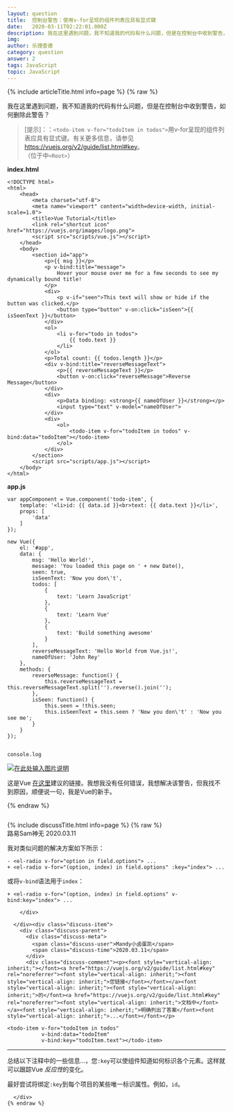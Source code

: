 ```yaml
---
layout: question
title:  控制台警告：使用v-for呈现的组件列表应具有显式键
date:   2020-03-11T02:22:01.000Z
description: 我在这里遇到问题，我不知道我的代码有什么问题，但是在控制台中收到警告，如何删除此警告？  \[提示\]：：<todo-item v-for="todoI...
img: 
author: 乐理查德
category: question
answer: 2
tags: JavaScript
topic: JavaScript
---
```

<div class="article-root">
  <div class="article">
    {% include articleTitle.html info=page %}
    {% raw %}
    <div class="article-content"><p><font style="vertical-align: inherit;"><font style="vertical-align: inherit;">我在这里遇到问题，我不知道我的代码有什么问题，但是在控制台中收到警告，如何删除此警告？</font></font></p>

<blockquote>
  <p><font style="vertical-align: inherit;"><font style="vertical-align: inherit;">[提示]：：</font></font><code>&lt;todo-item v-for="todoItem in todos"&gt;</code><font style="vertical-align: inherit;"><font style="vertical-align: inherit;">用v-for呈现的组件列表应具有显式键。</font><font style="vertical-align: inherit;">有关</font><font style="vertical-align: inherit;">更多信息，</font><font style="vertical-align: inherit;">请参见</font></font><a href="https://vuejs.org/v2/guide/list.html#key" rel="noreferrer"><font style="vertical-align: inherit;"><font style="vertical-align: inherit;">https://vuejs.org/v2/guide/list.html#key</font></font></a><font style="vertical-align: inherit;"><font style="vertical-align: inherit;">。</font></font><br><font style="vertical-align: inherit;"><font style="vertical-align: inherit;">
  （位于中</font></font><code>&lt;Root&gt;</code><font style="vertical-align: inherit;"><font style="vertical-align: inherit;">）</font></font></p>
</blockquote>

<p><strong><font style="vertical-align: inherit;"><font style="vertical-align: inherit;">index.html</font></font></strong></p>

<pre class="lang-html prettyprint-override"><code>&lt;!DOCTYPE html&gt;<font></font>
&lt;html&gt;<font></font>
    &lt;head&gt;<font></font>
        &lt;meta charset="utf-8"&gt;<font></font>
        &lt;meta name="viewport" content="width=device-width, initial-scale=1.0"&gt;<font></font>
        &lt;title&gt;Vue Tutorial&lt;/title&gt;<font></font>
        &lt;link rel="shortcut icon" href="https://vuejs.org/images/logo.png"&gt;<font></font>
        &lt;script src="scripts/vue.js"&gt;&lt;/script&gt;<font></font>
    &lt;/head&gt;<font></font>
    &lt;body&gt;<font></font>
        &lt;section id="app"&gt;<font></font>
            &lt;p&gt;{{ msg }}&lt;/p&gt;<font></font>
            &lt;p v-bind:title="message"&gt;<font></font>
                Hover your mouse over me for a few seconds to see my dynamically bound title!<font></font>
            &lt;/p&gt;<font></font>
            &lt;div&gt;<font></font>
                &lt;p v-if="seen"&gt;This text will show or hide if the button was clicked.&lt;/p&gt;<font></font>
                &lt;button type="button" v-on:click="isSeen"&gt;{{ isSeenText }}&lt;/button&gt;<font></font>
            &lt;/div&gt;<font></font>
            &lt;ol&gt;<font></font>
                &lt;li v-for="todo in todos"&gt;<font></font>
                    {{ todo.text }}<font></font>
                &lt;/li&gt;<font></font>
            &lt;/ol&gt;<font></font>
            &lt;p&gt;Total count: {{ todos.length }}&lt;/p&gt;<font></font>
            &lt;div v-bind:title="reverseMessageText"&gt;<font></font>
                &lt;p&gt;{{ reverseMessageText }}&lt;/p&gt;<font></font>
                &lt;button v-on:click="reverseMessage"&gt;Reverse Message&lt;/button&gt;<font></font>
            &lt;/div&gt;<font></font>
            &lt;div&gt;<font></font>
                &lt;p&gt;Data binding: &lt;strong&gt;{{ nameOfUser }}&lt;/strong&gt;&lt;/p&gt;<font></font>
                &lt;input type="text" v-model="nameOfUser"&gt;<font></font>
            &lt;/div&gt;<font></font>
            &lt;div&gt;<font></font>
                &lt;ol&gt;<font></font>
                    &lt;todo-item v-for="todoItem in todos" v-bind:data="todoItem"&gt;&lt;/todo-item&gt;<font></font>
                &lt;/ol&gt;<font></font>
            &lt;/div&gt;<font></font>
        &lt;/section&gt;<font></font>
        &lt;script src="scripts/app.js"&gt;&lt;/script&gt;<font></font>
    &lt;/body&gt;<font></font>
&lt;/html&gt;<font></font>
</code></pre>



<p><strong><font style="vertical-align: inherit;"><font style="vertical-align: inherit;">app.js</font></font></strong></p>



<pre class="lang-js prettyprint-override"><code>var appComponent = Vue.component('todo-item', {<font></font>
    template: '&lt;li&gt;id: {{ data.id }}&lt;br&gt;text: {{ data.text }}&lt;/li&gt;',<font></font>
    props: [<font></font>
        'data'<font></font>
    ]<font></font>
});<font></font>
<font></font>
new Vue({<font></font>
    el: '#app',<font></font>
    data: {<font></font>
        msg: 'Hello World!',<font></font>
        message: 'You loaded this page on ' + new Date(),<font></font>
        seen: true,<font></font>
        isSeenText: 'Now you don\'t',<font></font>
        todos: [<font></font>
            {<font></font>
                text: 'Learn JavaScript'<font></font>
            },<font></font>
            {<font></font>
                text: 'Learn Vue'<font></font>
            },<font></font>
            {<font></font>
                text: 'Build something awesome'<font></font>
            }<font></font>
        ],<font></font>
        reverseMessageText: 'Hello World from Vue.js!',<font></font>
        nameOfUser: 'John Rey'<font></font>
    },<font></font>
    methods: {<font></font>
        reverseMessage: function() {<font></font>
            this.reverseMessageText = this.reverseMessageText.split('').reverse().join('');<font></font>
        },<font></font>
        isSeen: function() {<font></font>
            this.seen = !this.seen;<font></font>
            this.isSeenText = this.seen ? 'Now you don\'t' : 'Now you see me';<font></font>
        }<font></font>
    }<font></font>
});<font></font>
<font></font>
<font></font>
console.log<font></font>
</code></pre>

<p><a href="https://www.samyoc.com//uploads/users/7232/images/thumbnails/1583893321912.jpg" data-src="https://www.samyoc.com//uploads/users/7232/images/1583893321912.jpg" rel="noreferrer"><img src="https://i.stack.imgur.com/bb6Dz.jpg" alt="在此处输入图片说明"></a></p>

<p><font style="vertical-align: inherit;"><font style="vertical-align: inherit;">这是Vue </font></font><a href="https://vuejs.org/guide/list.html#key" rel="noreferrer"><font style="vertical-align: inherit;"><font style="vertical-align: inherit;">在这里</font></font></a><font style="vertical-align: inherit;"><font style="vertical-align: inherit;">建议的链接</font><font style="vertical-align: inherit;">。</font><font style="vertical-align: inherit;">我想我没有任何错误，我想解决该警告，但我找不到原因，顺便说一句，我是Vue的新手。</font></font></p></div>
    {% endraw %}
  </div>
  <p style="height: 0;width:0;overflow: hidden;"> 第531篇《控制台警告：使用v-for呈现的组件列表应具有显式键》来自Winter(https://github.com/aiyld/aiyld.github.io)的站点</p>
  <div class="discuss-wrapper">
    {% include discussTitle.html info=page %}
    {% raw %}
    <div class="discuss-item">
        <div class="discuss-parent">
          <div class="discuss-meta">
            <span class="discuss-user">路易Sam神无</span>
            <span class="discuss-time">2020.03.11</span>
          </div>
          <div class="discuss-comment"><p><font style="vertical-align: inherit;"><font style="vertical-align: inherit;">我对类似问题的解决方案如下所示：</font></font></p>

<pre><code>- &lt;el-radio v-for="option in field.options"&gt; ...<font></font>
+ &lt;el-radio v-for="(option, index) in field.options" :key="index"&gt; ...<font></font>
</code></pre>

<p><font style="vertical-align: inherit;"><font style="vertical-align: inherit;">或将</font></font><code>v-bind</code><font style="vertical-align: inherit;"><font style="vertical-align: inherit;">语法用于</font></font><code>index</code><font style="vertical-align: inherit;"><font style="vertical-align: inherit;">：</font></font></p>

<pre><code>+ &lt;el-radio v-for="(option, index) in field.options" v-bind:key="index"&gt; ...
</code></pre></div>
        </div>
        
      </div><div class="discuss-item">
        <div class="discuss-parent">
          <div class="discuss-meta">
            <span class="discuss-user">Mandy小卤蛋凯</span>
            <span class="discuss-time">2020.03.11</span>
          </div>
          <div class="discuss-comment"><p><font style="vertical-align: inherit;"></font><a href="https://vuejs.org/v2/guide/list.html#key" rel="noreferrer"><font style="vertical-align: inherit;"><font style="vertical-align: inherit;">您链接</font></font></a><font style="vertical-align: inherit;"><font style="vertical-align: inherit;">的</font><a href="https://vuejs.org/v2/guide/list.html#key" rel="noreferrer"><font style="vertical-align: inherit;">文档中</font></a><font style="vertical-align: inherit;">明确列出了答案</font><font style="vertical-align: inherit;">...</font></font></p>

<pre><code>&lt;todo-item v-for="todoItem in todos"<font></font>
           v-bind:data="todoItem"<font></font>
           v-bind:key="todoItem.text"&gt;&lt;/todo-item&gt;<font></font>
</code></pre>

<hr>

<p><font style="vertical-align: inherit;"><font style="vertical-align: inherit;">总结以下注释中的一些信息...，您</font></font><code>:key</code><font style="vertical-align: inherit;"><font style="vertical-align: inherit;">可以使组件知道如何标识各个元素。</font><font style="vertical-align: inherit;">这样就可以跟踪Vue </font></font><em><font style="vertical-align: inherit;"><font style="vertical-align: inherit;">反应性</font></font></em><font style="vertical-align: inherit;"><font style="vertical-align: inherit;">的变化</font><font style="vertical-align: inherit;">。</font></font></p>

<p><font style="vertical-align: inherit;"><font style="vertical-align: inherit;">最好尝试将绑定</font></font><code>:key</code><font style="vertical-align: inherit;"><font style="vertical-align: inherit;">到每个项目的某些唯一标识属性。</font><font style="vertical-align: inherit;">例如，</font></font><code>id</code><font style="vertical-align: inherit;"><font style="vertical-align: inherit;">。</font></font></p></div>
        </div>
        
      </div>
    {% endraw %}
  </div>
<div>
